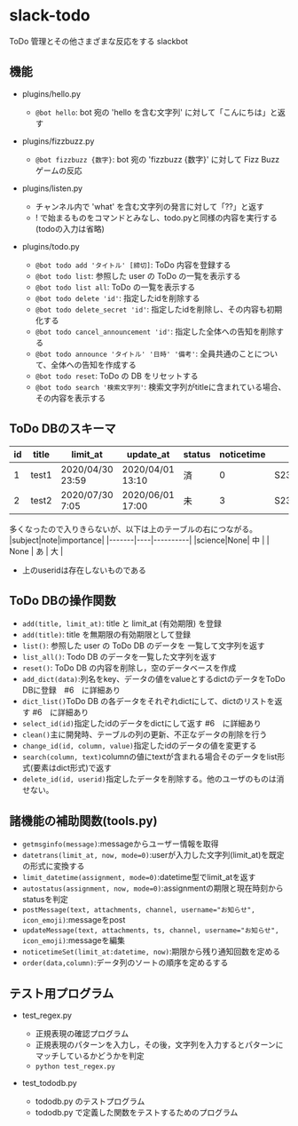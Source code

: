 # slack-todo
ToDo 管理とその他さまざまな反応をする slackbot

## 機能
* plugins/hello.py
  - `@bot hello`: bot 宛の 'hello を含む文字列' に対して「こんにちは」と返す

* plugins/fizzbuzz.py
  - `@bot fizzbuzz {数字}`: bot 宛の 'fizzbuzz {数字}' に対して Fizz Buzz ゲームの反応

* plugins/listen.py
  - チャンネル内で 'what' を含む文字列の発言に対して「??」と返す
  - ! で始まるものをコマンドとみなし、todo.pyと同様の内容を実行する(todoの入力は省略)

* plugins/todo.py
  - `@bot todo add 'タイトル' [締切]`: ToDo 内容を登録する
  - `@bot todo list`: 参照した user の ToDo の一覧を表示する
  - `@bot todo list all`: ToDo の一覧を表示する
  - `@bot todo delete 'id'`: 指定したidを削除する
  - `@bot todo delete_secret 'id'`: 指定したidを削除し、その内容も初期化する
  - `@bot todo cancel_announcement 'id'`: 指定した全体への告知を削除する
  - `@bot todo announce 'タイトル' '日時' '備考'`: 全員共通のことについて、全体への告知を作成する
  - `@bot todo reset`: ToDo の DB をリセットする
  - `@bot todo search '検索文字列'`: 検索文字列がtitleに含まれている場合、その内容を表示する

## ToDo DBのスキーマ
|id|title|    limit_at    |   update_at    |status|noticetime|   user    |deleted|
|--|-----|----------------|----------------|------|----------|-----------|-------|
| 1|test1|2020/04/30 23:59|2020/04/01 13:10|  済  |     0    |S2340A7K6Q4|   0   |
| 2|test2|2020/07/30 7:05 |2020/06/01 17:00|  未  |     3    |S2340A7K6Q4|   1   |

多くなったので入りきらないが、以下は上のテーブルの右につながる。
|subject|note|importance|
|-------|----|----------|
|science|None|    中    |
| None  | あ |    大    |

* 上のuseridは存在しないものである

## ToDo DBの操作関数
* `add(title, limit_at)`: title と limit_at (有効期限) を登録
* `add(title)`: title を無期限の有効期限として登録
* `list()`: 参照した user の ToDo DB のデータを 一覧して文字列を返す
* `list_all()`: Todo DB のデータを一覧した文字列を返す
* `reset()`: ToDo DB の内容を削除し，空のデータベースを作成
* `add_dict(data)`:列名をkey、データの値をvalueとするdictのデータをToDo DBに登録　#6　に詳細あり
* `dict_list()`ToDo DB の各データをそれぞれdictにして、dictのリストを返す #6　に詳細あり
* `select_id(id)`指定したidのデータをdictにして返す #6　に詳細あり
* `clean()`主に開発時、テーブルの列の更新、不正なデータの削除を行う
* `change_id(id, column, value)`指定したidのデータの値を変更する
* `search(column, text)`columnの値にtextが含まれる場合そのデータをlist形式(要素はdict形式)で返す
* `delete_id(id, userid)`指定したデータを削除する。他のユーザのものは消せない。

## 諸機能の補助関数(tools.py)
* `getmsginfo(message)`:messageからユーザー情報を取得
* `datetrans(limit_at, now, mode=0)`:userが入力した文字列(limit_at)を既定の形式に変換する
* `limit_datetime(assignment, mode=0)`:datetime型でlimit_atを返す
* `autostatus(assignment, now, mode=0)`:assignmentの期限と現在時刻からstatusを判定
* `postMessage(text, attachments, channel, username="お知らせ", icon_emoji)`:messageをpost
* `updateMessage(text, attachments, ts, channel, username="お知らせ", icon_emoji)`:messageを編集
* `noticetimeSet(limit_at:datetime, now)`:期限から残り通知回数を定める
* `order(data,column)`:データ列のソートの順序を定めるする

## テスト用プログラム
* test_regex.py
  - 正規表現の確認プログラム
  - 正規表現のパターンを入力し，その後，文字列を入力するとパターンにマッチしているかどうかを判定
  - `python test_regex.py`

* test_tododb.py
  - tododb.py のテストプログラム
  - tododb.py で定義した関数をテストするためのプログラム
